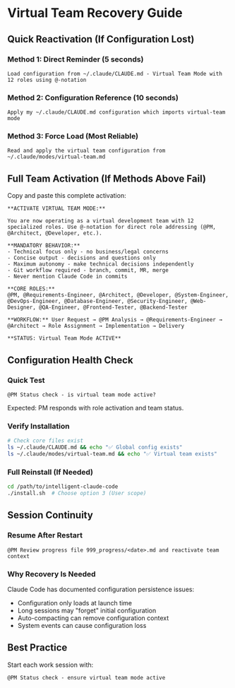 # Virtual Team Recovery Guide

## Quick Reactivation (If Configuration Lost)

### Method 1: Direct Reminder (5 seconds)
```
Load configuration from ~/.claude/CLAUDE.md - Virtual Team Mode with 12 roles using @-notation
```

### Method 2: Configuration Reference (10 seconds)
```
Apply my ~/.claude/CLAUDE.md configuration which imports virtual-team mode
```

### Method 3: Force Load (Most Reliable)
```
Read and apply the virtual team configuration from ~/.claude/modes/virtual-team.md
```

## Full Team Activation (If Methods Above Fail)

Copy and paste this complete activation:

```
**ACTIVATE VIRTUAL TEAM MODE:**

You are now operating as a virtual development team with 12 specialized roles. Use @-notation for direct role addressing (@PM, @Architect, @Developer, etc.).

**MANDATORY BEHAVIOR:**
- Technical focus only - no business/legal concerns
- Concise output - decisions and questions only  
- Maximum autonomy - make technical decisions independently
- Git workflow required - branch, commit, MR, merge
- Never mention Claude Code in commits

**CORE ROLES:**
@PM, @Requirements-Engineer, @Architect, @Developer, @System-Engineer, @DevOps-Engineer, @Database-Engineer, @Security-Engineer, @Web-Designer, @QA-Engineer, @Frontend-Tester, @Backend-Tester

**WORKFLOW:** User Request → @PM Analysis → @Requirements-Engineer → @Architect → Role Assignment → Implementation → Delivery

**STATUS: Virtual Team Mode ACTIVE**
```

## Configuration Health Check

### Quick Test
```
@PM Status check - is virtual team mode active?
```

Expected: PM responds with role activation and team status.

### Verify Installation
```bash
# Check core files exist
ls ~/.claude/CLAUDE.md && echo "✅ Global config exists"
ls ~/.claude/modes/virtual-team.md && echo "✅ Virtual team exists"
```

### Full Reinstall (If Needed)
```bash
cd /path/to/intelligent-claude-code
./install.sh  # Choose option 3 (User scope)
```

## Session Continuity

### Resume After Restart
```
@PM Review progress file 999_progress/<date>.md and reactivate team context
```

### Why Recovery Is Needed

Claude Code has documented configuration persistence issues:
- Configuration only loads at launch time
- Long sessions may "forget" initial configuration
- Auto-compacting can remove configuration context
- System events can cause configuration loss

## Best Practice

Start each work session with:
```
@PM Status check - ensure virtual team mode active
```